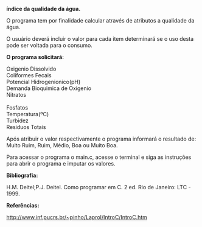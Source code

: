 <b>índice da qualidade da água.</b>

O programa tem por finalidade calcular através de atributos a qualidade da água.

O usuário deverá incluir o valor para cada item determinará se o uso desta pode ser voltada para o consumo.

<b>O programa solicitará:</b>

<p>Oxigenio Dissolvido</br>
Coliformes Fecais</br>
Potencial Hidrogenionico(pH)</br>
Demanda Bioquimica de Oxigenio</br>
Nitratos</br><br>Fosfatos</br>
Temperatura(ºC)</br>
Turbidez</br>
Residuos Totais</br>

Após atribuir o valor respectivamente o programa informará o resultado de: Muito Ruim, Ruim, Médio, Boa ou Muito Boa.

Para acessar o programa o main.c, acesse o terminal e siga as instruções para abrir o programa e imputar os valores.


<b>Bibliografia:</b>

H.M. Deitel;P.J. Deitel. Como programar em C. 2 ed. Rio de Janeiro: LTC -  1999.

<b>Referências:</b>

http://www.inf.pucrs.br/~pinho/LaproI/IntroC/IntroC.htm



